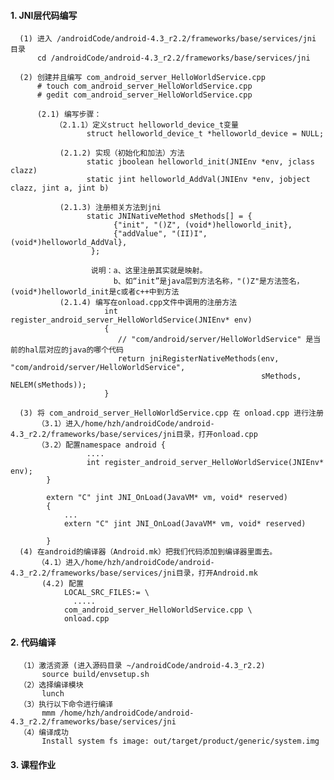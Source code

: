 #### 1. JNI层代码编写
      
      (1) 进入 /androidCode/android-4.3_r2.2/frameworks/base/services/jni 目录
          cd /androidCode/android-4.3_r2.2/frameworks/base/services/jni
          
      (2) 创建并且编写 com_android_server_HelloWorldService.cpp 
          # touch com_android_server_HelloWorldService.cpp 
          # gedit com_android_server_HelloWorldService.cpp 
          
          (2.1) 编写步骤：
              （2.1.1）定义struct helloworld_device_t变量
                     struct helloworld_device_t *helloworld_device = NULL;
                     
               (2.1.2) 实现（初始化和加法）方法
                     static jboolean helloworld_init(JNIEnv *env, jclass clazz)
                     static jint helloworld_AddVal(JNIEnv *env, jobject clazz, jint a, jint b)
                     
               (2.1.3) 注册相关方法到jni
                     static JNINativeMethod sMethods[] = {
                           {"init", "()Z", (void*)helloworld_init},
                           {"addValue", "(II)I", (void*)helloworld_AddVal},
                      };
                      
                      说明：a、这里注册其实就是映射。
                           b、如“init”是java层到方法名称，"()Z"是方法签名，(void*)helloworld_init是c或者c++中到方法
               (2.1.4) 编写在onload.cpp文件中调用的注册方法
                         int register_android_server_HelloWorldService(JNIEnv* env)
                         {
                            // "com/android/server/HelloWorldService" 是当前的hal层对应的java的哪个代码
                            return jniRegisterNativeMethods(env, "com/android/server/HelloWorldService",
                                                            sMethods, NELEM(sMethods));
                         }
     
      (3) 将 com_android_server_HelloWorldService.cpp 在 onload.cpp 进行注册
          （3.1）进入/home/hzh/androidCode/android-4.3_r2.2/frameworks/base/services/jni目录，打开onload.cpp
          （3.2）配置namespace android {
                     ....
                     int register_android_server_HelloWorldService(JNIEnv* env);
            }
          
            extern "C" jint JNI_OnLoad(JavaVM* vm, void* reserved)
            {
                ...
                extern "C" jint JNI_OnLoad(JavaVM* vm, void* reserved)

            }
      (4) 在android的编译器（Android.mk）把我们代码添加到编译器里面去。
          （4.1）进入/home/hzh/androidCode/android-4.3_r2.2/frameworks/base/services/jni目录，打开Android.mk
           (4.2) 配置
                LOCAL_SRC_FILES:= \
                  .....
                com_android_server_HelloWorldService.cpp \
                onload.cpp
#### 2. 代码编译
      （1）激活资源 (进入源码目录 ~/androidCode/android-4.3_r2.2)
           source build/envsetup.sh 
      （2）选择编译模块
           lunch
      （3）执行以下命令进行编译
           mmm /home/hzh/androidCode/android-4.3_r2.2/frameworks/base/services/jni
      （4）编译成功
           Install system fs image: out/target/product/generic/system.img
           
#### 3. 课程作业

